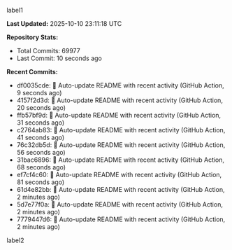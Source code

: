 
label1 
<!-- ACTIVITY_START -->
**Last Updated:** 2025-10-10 23:11:18 UTC

**Repository Stats:**
- Total Commits: 69977
- Last Commit: 10 seconds ago

**Recent Commits:**
- df0035cde: 🤖 Auto-update README with recent activity (GitHub Action, 9 seconds ago)
- 4157f2d3d: 🤖 Auto-update README with recent activity (GitHub Action, 20 seconds ago)
- ffb57bf9d: 🤖 Auto-update README with recent activity (GitHub Action, 31 seconds ago)
- c2764ab83: 🤖 Auto-update README with recent activity (GitHub Action, 41 seconds ago)
- 76c32db5d: 🤖 Auto-update README with recent activity (GitHub Action, 56 seconds ago)
- 31bac6896: 🤖 Auto-update README with recent activity (GitHub Action, 68 seconds ago)
- ef7cf4c60: 🤖 Auto-update README with recent activity (GitHub Action, 81 seconds ago)
- 61d4e82bb: 🤖 Auto-update README with recent activity (GitHub Action, 2 minutes ago)
- 5d7e77f0a: 🤖 Auto-update README with recent activity (GitHub Action, 2 minutes ago)
- 7779447d6: 🤖 Auto-update README with recent activity (GitHub Action, 2 minutes ago)
<!-- ACTIVITY_END -->

label2
